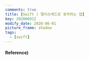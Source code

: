 ```yaml
---
comments: true
title: [Swift ) 멀티쓰레드로 동작하는 앱]
key: 202006012
modify_date: 2020-06-01
picture_frame: shadow
tags:
  - [swift]
---
```


#### Reference)
